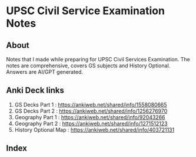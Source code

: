# UPSC Civil Service Examination Notes

## About

Notes that I made while preparing for UPSC Civil Services Examination. The notes are comprehensive, covers GS subjects and History Optional. Answers are AI/GPT generated.

## Anki Deck links
1. GS Decks Part 1 : https://ankiweb.net/shared/info/1558080665
2. GS Decks Part 2 : https://ankiweb.net/shared/info/1256276970
3. Geography Part 1 : https://ankiweb.net/shared/info/92043266
4. Geography Part 2 : https://ankiweb.net/shared/info/1271512123
5. History Optional Map : https://ankiweb.net/shared/info/403721131


## Index

